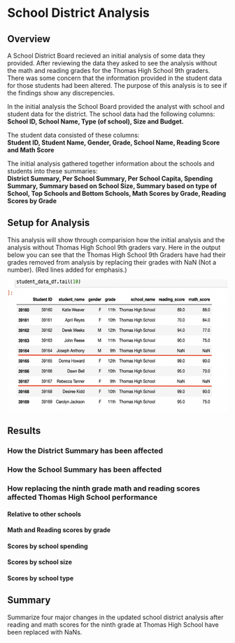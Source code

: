 # School District Analysis

## Overview
A School District Board recieved an initial analysis of some data they provided.  After reviewing the data they asked to see the analysis without the math and reading grades for the Thomas High School 9th graders.  There was some concern that the information provided in the student data for those students had been altered.  The purpose of this analysis is to see if the findings show any discrepencies.

In the initial analysis the School Board provided the analyst with school and student data for the district.  The school data had the following columns:<br>
__School ID, School Name, Type (of school), Size and Budget.__

The student data consisted of these columns:<br>
__Student ID, Student Name, Gender, Grade, School Name, Reading Score and Math Score__

The initial analysis gathered together information about the schools and students into these summaries:<br>
__District Summary, Per School Summary, Per School Capita, Spending Summary, Summary based on School Size, Summary based on type of School, Top Schools and Bottom Schools, Math Scores by Grade, Reading Scores by Grade__

## Setup for Analysis
This analysis will show through comparision how the initial analysis and the analysis without Thomas High School 9th graders vary.  Here in the output below you can see that the Thomas High School 9th Graders have had their grades removed from analysis by replacing their grades with NaN (Not a number). (Red lines added for emphasis.)

<img src="https://github.com/linb960/School_District_Analysis/blob/main/Resources/THS_9th_Grade_NaN.png" width="600" height="300" />

## Results

### How the District Summary has been affected

### How the School Summary has been affected

### How replacing the ninth grade math and reading scores affected Thomas High School performance

#### Relative to other schools

#### Math and Reading scores by grade

#### Scores by school spending

#### Scores by school size

#### Scores by school type

## Summary
Summarize four major changes in the updated school district analysis after reading and math scores for the ninth grade at Thomas High School have been replaced with NaNs.
